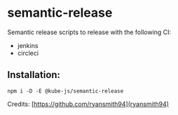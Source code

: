 # semantic-release

Semantic release scripts to release with the following CI:
- jenkins
- circleci

## Installation:
`npm i -D -E @kube-js/semantic-release`

Credits:
[https://github.com/ryansmith94](ryansmith94)
